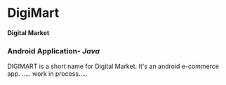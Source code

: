 # DigiMart
#### Digital Market
### Android Application- *Java*

DIGIMART is a short name for Digital Market. It's an android e-commerce app. 
..... work in process.....
